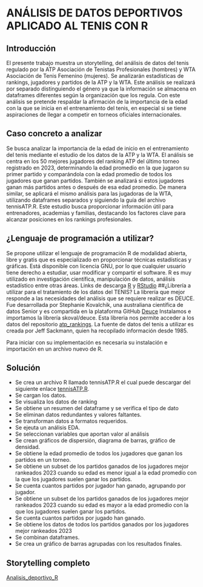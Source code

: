 # ANÁLISIS DE DATOS DEPORTIVOS APLICADO AL TENIS CON R
## Introducción
El presente trabajo muestra un storytelling, del análisis de datos del tenis regulado por la ATP Asociación de Tenistas Profesionales (hombres) y WTA Asociación de Tenis Femenino (mujeres). 
Se analizarán estadísticas de rankings, jugadores y partidos de la ATP y la WTA. Este análisis se realizará por separado distinguiendo el género ya que la información se almacena en dataframes diferentes según la organización que los regula.
Con este análisis se pretende respaldar la afirmación de la importancia de la edad con la que se inicia en el entrenamiento del tenis, en especial si se tiene aspiraciones de llegar a competir en torneos oficiales internacionales. 
## Caso concreto a analizar
Se busca analizar la importancia de la edad de inicio en el entrenamiento del tenis mediante el estudio de los datos de la ATP y la WTA. El análisis se centra en los 50 mejores jugadores del ranking ATP del último torneo registrado en 2023, determinando la edad promedio en la que jugaron su primer partido y comparándola con la edad promedio de todos los jugadores que ganan partidos. También se analizará si estos jugadores ganan más partidos antes o después de esa edad promedio.
De manera similar, se aplicará el mismo análisis para las jugadoras de la WTA, utilizando dataframes separados y siguiendo la guía del archivo tennisATP.R. Este estudio busca proporcionar información útil para entrenadores, academias y familias, destacando los factores clave para alcanzar posiciones en los rankings profesionales.
## ¿Lenguaje de programación a utilizar? 
Se propone utilizar el lenguaje de programación R de modalidad abierta, libre y gratis que es especializado en proporcionar técnicas estadísticas y gráficas. Está disponible con licencia GNU, por lo que cualquier usuario tiene derecho a estudiar, usar modificar y compartir el software. R es muy utilizado en investigación científica, manipulación de datos, análisis estadístico entre otras áreas.
Links de descarga [R](https://cran.r-project.org/bin/windows/base/) y [RStudio](https://posit.co/download/rstudio-desktop/)
##¿Librería a utilizar para el tratamiento de los datos del TENIS?
La librería que mejor responde a las necesidades del análisis que se requiere realizar es DEUCE.
Fue desarrollada por Stephanie Kovalchik, una australiana científica de datos Senior y es compartida en la plataforma GitHub [Deuce](https://github.com/skoval/deuce) 
Instalamos e importamos la librería skoval/deuce. Esta libreria nos permite acceder a los datos del repositorio [atp_rankings](https://github.com/JeffSackmann/tennis_atp). La fuente de datos del tenis a utilizar es creada por Jeff Sackmann, quien ha recopilado información desde 1985.

Para iniciar con su implementación es necesaria su instalación e importación en un archivo nuevo de R.
## Solución 
+ Se crea un archivo R llamado tennisATP.R el cual puede descargar del siguiente enlace [tennisATP.R](analisis_deportivo/tennisATP.R).
+ Se cargan los datos.
+ Se visualiza los datos de ranking
+ Se obtiene un resumen del dataframe y se verifica el tipo de dato
+ Se eliminan datos redundantes y valores faltantes.
+ Se transforman datos a formatos requeridos.
+ Se ejeuta un análisis EDA.
+ Se seleccionan variables que aportan valor al análisis
+ Se crean gráficos de dispersión, diagrama de barras, gráfico de densidad.
+ Se obtiene la edad promedio de todos los jugadores que ganan los partidos en un torneo.
+ Se obtiene un subset de los partidos ganados de los jugadores mejor rankeados 2023 cuando su edad es menor igual a la edad promedio con la que los jugadores suelen ganar los partidos.
+ Se cuenta cuantos partidos por jugador han ganado, agrupando por jugador.
+ Se obtiene un subset de los partidos ganados de los jugadores mejor rankeados 2023 cuando su edad es mayor a la edad promedio con la que los jugadores suelen ganar los partidos.
+ Se cuenta cuantos partidos por jugado han ganado.
+ Se obtiene los datos de todos los partidos ganados por los jugadores mejor rankeados 2023
+ Se combinan dataframes.
+ Se crea un gráfico de barras agrupadas con los resultados finales.
## Storytelling completo

[Analisis_deportivo_R](Analisis_deportivo_tenis_con_R.pdf) 






